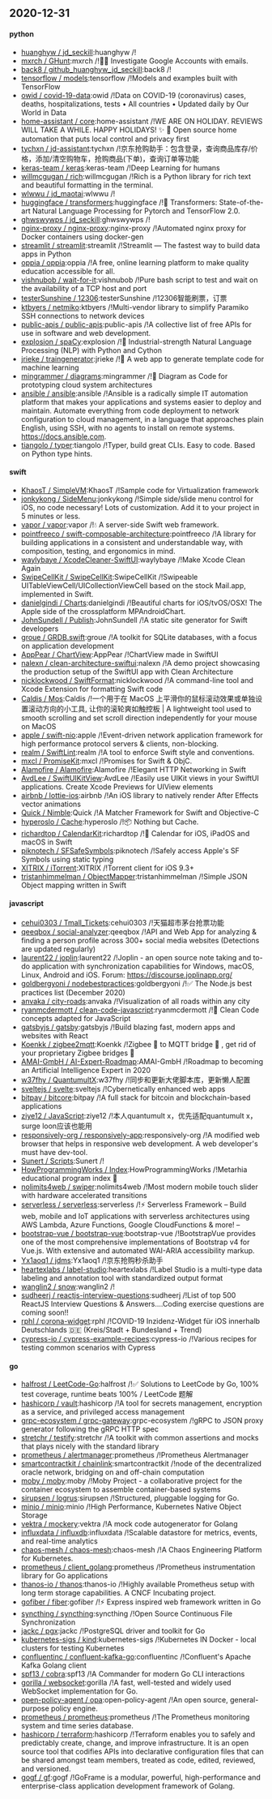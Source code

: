 ## 2020-12-31

#### python
* [huanghyw / jd_seckill](https://github.com/huanghyw/jd_seckill):huanghyw /!
* [mxrch / GHunt](https://github.com/mxrch/GHunt):mxrch /!🕵️‍♂️
Investigate Google Accounts with emails.
* [back8 / github_huanghyw_jd_seckill](https://github.com/back8/github_huanghyw_jd_seckill):back8 /!
* [tensorflow / models](https://github.com/tensorflow/models):tensorflow /!Models and examples built with TensorFlow
* [owid / covid-19-data](https://github.com/owid/covid-19-data):owid /!Data on COVID-19 (coronavirus) cases, deaths, hospitalizations, tests • All countries • Updated daily by Our World in Data
* [home-assistant / core](https://github.com/home-assistant/core):home-assistant /!WE ARE ON HOLIDAY. REVIEWS WILL TAKE A WHILE. HAPPY HOLIDAYS!
✨
🏡
Open source home automation that puts local control and privacy first
* [tychxn / jd-assistant](https://github.com/tychxn/jd-assistant):tychxn /!京东抢购助手：包含登录，查询商品库存/价格，添加/清空购物车，抢购商品(下单)，查询订单等功能
* [keras-team / keras](https://github.com/keras-team/keras):keras-team /!Deep Learning for humans
* [willmcgugan / rich](https://github.com/willmcgugan/rich):willmcgugan /!Rich is a Python library for rich text and beautiful formatting in the terminal.
* [wlwwu / jd_maotai](https://github.com/wlwwu/jd_maotai):wlwwu /!
* [huggingface / transformers](https://github.com/huggingface/transformers):huggingface /!🤗
Transformers: State-of-the-art Natural Language Processing for Pytorch and TensorFlow 2.0.
* [ghwswywps / jd_seckill](https://github.com/ghwswywps/jd_seckill):ghwswywps /!
* [nginx-proxy / nginx-proxy](https://github.com/nginx-proxy/nginx-proxy):nginx-proxy /!Automated nginx proxy for Docker containers using docker-gen
* [streamlit / streamlit](https://github.com/streamlit/streamlit):streamlit /!Streamlit — The fastest way to build data apps in Python
* [oppia / oppia](https://github.com/oppia/oppia):oppia /!A free, online learning platform to make quality education accessible for all.
* [vishnubob / wait-for-it](https://github.com/vishnubob/wait-for-it):vishnubob /!Pure bash script to test and wait on the availability of a TCP host and port
* [testerSunshine / 12306](https://github.com/testerSunshine/12306):testerSunshine /!12306智能刷票，订票
* [ktbyers / netmiko](https://github.com/ktbyers/netmiko):ktbyers /!Multi-vendor library to simplify Paramiko SSH connections to network devices
* [public-apis / public-apis](https://github.com/public-apis/public-apis):public-apis /!A collective list of free APIs for use in software and web development.
* [explosion / spaCy](https://github.com/explosion/spaCy):explosion /!💫
Industrial-strength Natural Language Processing (NLP) with Python and Cython
* [jrieke / traingenerator](https://github.com/jrieke/traingenerator):jrieke /!🧙
A web app to generate template code for machine learning
* [mingrammer / diagrams](https://github.com/mingrammer/diagrams):mingrammer /!🎨
Diagram as Code for prototyping cloud system architectures
* [ansible / ansible](https://github.com/ansible/ansible):ansible /!Ansible is a radically simple IT automation platform that makes your applications and systems easier to deploy and maintain. Automate everything from code deployment to network configuration to cloud management, in a language that approaches plain English, using SSH, with no agents to install on remote systems. https://docs.ansible.com.
* [tiangolo / typer](https://github.com/tiangolo/typer):tiangolo /!Typer, build great CLIs. Easy to code. Based on Python type hints.

#### swift
* [KhaosT / SimpleVM](https://github.com/KhaosT/SimpleVM):KhaosT /!Sample code for Virtualization framework
* [jonkykong / SideMenu](https://github.com/jonkykong/SideMenu):jonkykong /!Simple side/slide menu control for iOS, no code necessary! Lots of customization. Add it to your project in 5 minutes or less.
* [vapor / vapor](https://github.com/vapor/vapor):vapor /!💧
A server-side Swift web framework.
* [pointfreeco / swift-composable-architecture](https://github.com/pointfreeco/swift-composable-architecture):pointfreeco /!A library for building applications in a consistent and understandable way, with composition, testing, and ergonomics in mind.
* [waylybaye / XcodeCleaner-SwiftUI](https://github.com/waylybaye/XcodeCleaner-SwiftUI):waylybaye /!Make Xcode Clean Again
* [SwipeCellKit / SwipeCellKit](https://github.com/SwipeCellKit/SwipeCellKit):SwipeCellKit /!Swipeable UITableViewCell/UICollectionViewCell based on the stock Mail.app, implemented in Swift.
* [danielgindi / Charts](https://github.com/danielgindi/Charts):danielgindi /!Beautiful charts for iOS/tvOS/OSX! The Apple side of the crossplatform MPAndroidChart.
* [JohnSundell / Publish](https://github.com/JohnSundell/Publish):JohnSundell /!A static site generator for Swift developers
* [groue / GRDB.swift](https://github.com/groue/GRDB.swift):groue /!A toolkit for SQLite databases, with a focus on application development
* [AppPear / ChartView](https://github.com/AppPear/ChartView):AppPear /!ChartView made in SwiftUI
* [nalexn / clean-architecture-swiftui](https://github.com/nalexn/clean-architecture-swiftui):nalexn /!A demo project showcasing the production setup of the SwiftUI app with Clean Architecture
* [nicklockwood / SwiftFormat](https://github.com/nicklockwood/SwiftFormat):nicklockwood /!A command-line tool and Xcode Extension for formatting Swift code
* [Caldis / Mos](https://github.com/Caldis/Mos):Caldis /!一个用于在 MacOS 上平滑你的鼠标滚动效果或单独设置滚动方向的小工具, 让你的滚轮爽如触控板 | A lightweight tool used to smooth scrolling and set scroll direction independently for your mouse on MacOS
* [apple / swift-nio](https://github.com/apple/swift-nio):apple /!Event-driven network application framework for high performance protocol servers & clients, non-blocking.
* [realm / SwiftLint](https://github.com/realm/SwiftLint):realm /!A tool to enforce Swift style and conventions.
* [mxcl / PromiseKit](https://github.com/mxcl/PromiseKit):mxcl /!Promises for Swift & ObjC.
* [Alamofire / Alamofire](https://github.com/Alamofire/Alamofire):Alamofire /!Elegant HTTP Networking in Swift
* [AvdLee / SwiftUIKitView](https://github.com/AvdLee/SwiftUIKitView):AvdLee /!Easily use UIKit views in your SwiftUI applications. Create Xcode Previews for UIView elements
* [airbnb / lottie-ios](https://github.com/airbnb/lottie-ios):airbnb /!An iOS library to natively render After Effects vector animations
* [Quick / Nimble](https://github.com/Quick/Nimble):Quick /!A Matcher Framework for Swift and Objective-C
* [hyperoslo / Cache](https://github.com/hyperoslo/Cache):hyperoslo /!📦
Nothing but Cache.
* [richardtop / CalendarKit](https://github.com/richardtop/CalendarKit):richardtop /!📅
Calendar for iOS, iPadOS and macOS in Swift
* [piknotech / SFSafeSymbols](https://github.com/piknotech/SFSafeSymbols):piknotech /!Safely access Apple's SF Symbols using static typing
* [XITRIX / iTorrent](https://github.com/XITRIX/iTorrent):XITRIX /!Torrent client for iOS 9.3+
* [tristanhimmelman / ObjectMapper](https://github.com/tristanhimmelman/ObjectMapper):tristanhimmelman /!Simple JSON Object mapping written in Swift

#### javascript
* [cehui0303 / Tmall_Tickets](https://github.com/cehui0303/Tmall_Tickets):cehui0303 /!天猫超市茅台抢票功能
* [qeeqbox / social-analyzer](https://github.com/qeeqbox/social-analyzer):qeeqbox /!API and Web App for analyzing & finding a person profile across 300+ social media websites (Detections are updated regularly)
* [laurent22 / joplin](https://github.com/laurent22/joplin):laurent22 /!Joplin - an open source note taking and to-do application with synchronization capabilities for Windows, macOS, Linux, Android and iOS. Forum: https://discourse.joplinapp.org/
* [goldbergyoni / nodebestpractices](https://github.com/goldbergyoni/nodebestpractices):goldbergyoni /!✅
The Node.js best practices list (December 2020)
* [anvaka / city-roads](https://github.com/anvaka/city-roads):anvaka /!Visualization of all roads within any city
* [ryanmcdermott / clean-code-javascript](https://github.com/ryanmcdermott/clean-code-javascript):ryanmcdermott /!🛁
Clean Code concepts adapted for JavaScript
* [gatsbyjs / gatsby](https://github.com/gatsbyjs/gatsby):gatsbyjs /!Build blazing fast, modern apps and websites with React
* [Koenkk / zigbee2mqtt](https://github.com/Koenkk/zigbee2mqtt):Koenkk /!Zigbee
🐝
to MQTT bridge
🌉
, get rid of your proprietary Zigbee bridges
🔨
* [AMAI-GmbH / AI-Expert-Roadmap](https://github.com/AMAI-GmbH/AI-Expert-Roadmap):AMAI-GmbH /!Roadmap to becoming an Artificial Intelligence Expert in 2020
* [w37fhy / QuantumultX](https://github.com/w37fhy/QuantumultX):w37fhy /!同步和更新大佬脚本库，更新懒人配置
* [sveltejs / svelte](https://github.com/sveltejs/svelte):sveltejs /!Cybernetically enhanced web apps
* [bitpay / bitcore](https://github.com/bitpay/bitcore):bitpay /!A full stack for bitcoin and blockchain-based applications
* [ziye12 / JavaScript](https://github.com/ziye12/JavaScript):ziye12 /!本人quantumult x，优先适配quantumult x， surge loon应该也能用
* [responsively-org / responsively-app](https://github.com/responsively-org/responsively-app):responsively-org /!A modified web browser that helps in responsive web development. A web developer's must have dev-tool.
* [Sunert / Scripts](https://github.com/Sunert/Scripts):Sunert /!
* [HowProgrammingWorks / Index](https://github.com/HowProgrammingWorks/Index):HowProgrammingWorks /!Metarhia educational program index
📖
* [nolimits4web / swiper](https://github.com/nolimits4web/swiper):nolimits4web /!Most modern mobile touch slider with hardware accelerated transitions
* [serverless / serverless](https://github.com/serverless/serverless):serverless /!⚡
Serverless Framework – Build web, mobile and IoT applications with serverless architectures using AWS Lambda, Azure Functions, Google CloudFunctions & more! –
* [bootstrap-vue / bootstrap-vue](https://github.com/bootstrap-vue/bootstrap-vue):bootstrap-vue /!BootstrapVue provides one of the most comprehensive implementations of Bootstrap v4 for Vue.js. With extensive and automated WAI-ARIA accessibility markup.
* [Yx1aoq1 / jdms](https://github.com/Yx1aoq1/jdms):Yx1aoq1 /!京东抢购秒杀助手
* [heartexlabs / label-studio](https://github.com/heartexlabs/label-studio):heartexlabs /!Label Studio is a multi-type data labeling and annotation tool with standardized output format
* [wanglin2 / snow](https://github.com/wanglin2/snow):wanglin2 /!
* [sudheerj / reactjs-interview-questions](https://github.com/sudheerj/reactjs-interview-questions):sudheerj /!List of top 500 ReactJS Interview Questions & Answers....Coding exercise questions are coming soon!!
* [rphl / corona-widget](https://github.com/rphl/corona-widget):rphl /!COVID-19 Inzidenz-Widget für iOS innerhalb Deutschlands
🇩🇪
(Kreis/Stadt + Bundesland + Trend)
* [cypress-io / cypress-example-recipes](https://github.com/cypress-io/cypress-example-recipes):cypress-io /!Various recipes for testing common scenarios with Cypress

#### go
* [halfrost / LeetCode-Go](https://github.com/halfrost/LeetCode-Go):halfrost /!✅
Solutions to LeetCode by Go, 100% test coverage, runtime beats 100% / LeetCode 题解
* [hashicorp / vault](https://github.com/hashicorp/vault):hashicorp /!A tool for secrets management, encryption as a service, and privileged access management
* [grpc-ecosystem / grpc-gateway](https://github.com/grpc-ecosystem/grpc-gateway):grpc-ecosystem /!gRPC to JSON proxy generator following the gRPC HTTP spec
* [stretchr / testify](https://github.com/stretchr/testify):stretchr /!A toolkit with common assertions and mocks that plays nicely with the standard library
* [prometheus / alertmanager](https://github.com/prometheus/alertmanager):prometheus /!Prometheus Alertmanager
* [smartcontractkit / chainlink](https://github.com/smartcontractkit/chainlink):smartcontractkit /!node of the decentralized oracle network, bridging on and off-chain computation
* [moby / moby](https://github.com/moby/moby):moby /!Moby Project - a collaborative project for the container ecosystem to assemble container-based systems
* [sirupsen / logrus](https://github.com/sirupsen/logrus):sirupsen /!Structured, pluggable logging for Go.
* [minio / minio](https://github.com/minio/minio):minio /!High Performance, Kubernetes Native Object Storage
* [vektra / mockery](https://github.com/vektra/mockery):vektra /!A mock code autogenerator for Golang
* [influxdata / influxdb](https://github.com/influxdata/influxdb):influxdata /!Scalable datastore for metrics, events, and real-time analytics
* [chaos-mesh / chaos-mesh](https://github.com/chaos-mesh/chaos-mesh):chaos-mesh /!A Chaos Engineering Platform for Kubernetes.
* [prometheus / client_golang](https://github.com/prometheus/client_golang):prometheus /!Prometheus instrumentation library for Go applications
* [thanos-io / thanos](https://github.com/thanos-io/thanos):thanos-io /!Highly available Prometheus setup with long term storage capabilities. A CNCF Incubating project.
* [gofiber / fiber](https://github.com/gofiber/fiber):gofiber /!⚡️
Express inspired web framework written in Go
* [syncthing / syncthing](https://github.com/syncthing/syncthing):syncthing /!Open Source Continuous File Synchronization
* [jackc / pgx](https://github.com/jackc/pgx):jackc /!PostgreSQL driver and toolkit for Go
* [kubernetes-sigs / kind](https://github.com/kubernetes-sigs/kind):kubernetes-sigs /!Kubernetes IN Docker - local clusters for testing Kubernetes
* [confluentinc / confluent-kafka-go](https://github.com/confluentinc/confluent-kafka-go):confluentinc /!Confluent's Apache Kafka Golang client
* [spf13 / cobra](https://github.com/spf13/cobra):spf13 /!A Commander for modern Go CLI interactions
* [gorilla / websocket](https://github.com/gorilla/websocket):gorilla /!A fast, well-tested and widely used WebSocket implementation for Go.
* [open-policy-agent / opa](https://github.com/open-policy-agent/opa):open-policy-agent /!An open source, general-purpose policy engine.
* [prometheus / prometheus](https://github.com/prometheus/prometheus):prometheus /!The Prometheus monitoring system and time series database.
* [hashicorp / terraform](https://github.com/hashicorp/terraform):hashicorp /!Terraform enables you to safely and predictably create, change, and improve infrastructure. It is an open source tool that codifies APIs into declarative configuration files that can be shared amongst team members, treated as code, edited, reviewed, and versioned.
* [gogf / gf](https://github.com/gogf/gf):gogf /!GoFrame is a modular, powerful, high-performance and enterprise-class application development framework of Golang.
